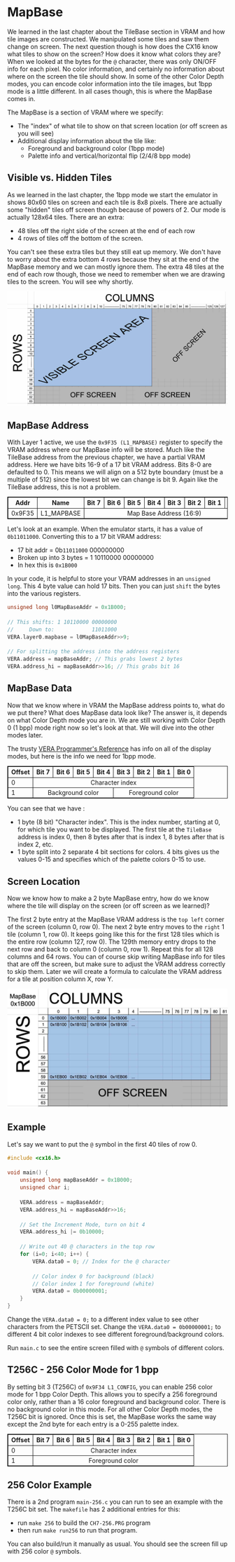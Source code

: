 # MapBase
We learned in the last chapter about the TileBase section in VRAM and how tile images are constructed. We manipulated some tiles and saw them change on screen. The next question though is how does the CX16 know what tiles to show on the screen? How does it know what colors they are? When we looked at the bytes for the `@` character, there was only ON/OFF info for each pixel. No color information, and certainly no information about where on the screen the tile should show. In some of the other Color Depth modes, you can encode color information into the tile images, but 1bpp mode is a little different. In all cases though, this is where the MapBase comes in.

The MapBase is a section of VRAM where we specify:
- The "index" of what tile to show on that screen location (or off screen as you will see)
- Additional display information about the tile like:
    - Foreground and background color (1bpp mode)
    - Palette info and vertical/horizontal flip (2/4/8 bpp mode)

## Visible vs. Hidden Tiles
As we learned in the last chapter, the 1bpp mode we start the emulator in shows 80x60 tiles on screen and each tile is 8x8 pixels. There are actually some "hidden" tiles off screen though because of powers of 2. Our mode is actually 128x64 tiles. There are an extra:
- 48 tiles off the right side of the screen at the end of each row
- 4 rows of tiles off the bottom of the screen.

You can't see these extra tiles but they still eat up memory. We don't have to worry about the extra bottom 4 rows because they sit at the end of the MapBase memory and we can mostly ignore them. The extra 48 tiles at the end of each row though, those we need to remember when we are drawing tiles to the screen. You will see why shortly.

![Visible Tiles](visible-tiles.jpg)

## MapBase Address
With Layer 1 active, we use the `0x9F35 (L1_MAPBASE)` register to specify the VRAM address where our MapBase info will be stored. Much like the TileBase address from the previous chapter, we have a partial VRAM address. Here we have bits 16-9 of a 17 bit VRAM address. Bits 8-0 are defaulted to 0. This means we will align on a 512 byte boundary (must be a multiple of 512) since the lowest bit we can change is bit 9. Again like the TileBase address, this is not a problem.

<table>
	<tbody>
    <tr>
		<th>Addr</th>
		<th>Name</th>
		<th>Bit&nbsp;7</th>
		<th>Bit&nbsp;6</th>
		<th>Bit&nbsp;5 </th>
		<th>Bit&nbsp;4</th>
		<th>Bit&nbsp;3 </th>
		<th>Bit&nbsp;2</th>
		<th>Bit&nbsp;1 </th>
		<th>Bit&nbsp;0</th>
	</tr>
    <tr>
		<td>0x9F35</td>
		<td>L1_MAPBASE</td>
		<td colspan="8" align="center">Map Base Address (16:9)</td>
	</tr>
    </tbody>
</table>

Let's look at an example. When the emulator starts, it has a value of `0b11011000`. Converting this to a 17 bit VRAM address:

- 17 bit addr = 0b`11011000` 000000000
- Broken up into 3 bytes = 1 10110000 00000000
- In hex this is `0x1B000`

In your code, it is helpful to store your VRAM addresses in an `unsigned long`. This 4 byte value can hold 17 bits. Then you can just `shift` the bytes into the various registers.

```C
unsigned long l0MapBaseAddr = 0x1B000;

// This shifts: 1 10110000 00000000
//     Down to:            11011000
VERA.layer0.mapbase = l0MapBaseAddr>>9;

// For splitting the address into the address registers
VERA.address = mapBaseAddr; // This grabs lowest 2 bytes
VERA.address_hi = mapBaseAddr>>16; // This grabs bit 16
```

## MapBase Data
Now that we know where in VRAM the MapBase address points to, what do we put there? What does MapBase data look like? The answer is, it depends on what Color Depth mode you are in. We are still working with Color Depth 0 (1 bpp) mode right now so let's look at that. We will dive into the other modes later.

The trusty [VERA Programmer's Reference](https://github.com/X16Community/x16-docs/blob/master/VERA%20Programmer's%20Reference.md#tile-mode-1-bpp-16-color-text-mode) has info on all of the display modes, but here is the info we need for 1bpp mode.
<table>
	<tr>
		<th>Offset</th>
		<th>Bit&nbsp;7</th>
		<th>Bit&nbsp;6</th>
		<th>Bit&nbsp;5</th>
		<th>Bit&nbsp;4</th>
		<th>Bit&nbsp;3</th>
		<th>Bit&nbsp;2</th>
		<th>Bit&nbsp;1</th>
		<th>Bit&nbsp;0</th>
	</tr>
	<tr>
		<td>0</td>
		<td align="center" colspan="8">Character index</td>
	</tr>
	<tr>
		<td>1</td>
		<td align="center" colspan="4">Background color</td>
		<td align="center" colspan="4">Foreground color</td>
	</tr>
</table>

You can see that we have :
- 1 byte (8 bit) "Character index". This is the index number, starting at 0, for which tile you want to be displayed. The first tile at the `TileBase` address is index 0, then 8 bytes after that is index 1, 8 bytes after that is index 2, etc.
- 1 byte split into 2 separate 4 bit sections for colors. 4 bits gives us the values 0-15 and specifies which of the palette colors 0-15 to use.

## Screen Location
Now we know how to make a 2 byte MapBase entry, how do we know where the tile will display on the screen (or off screen as we learned)?

The first 2 byte entry at the MapBase VRAM address is the `top left` corner of the screen (column 0, row 0). The next 2 byte entry moves to the `right` 1 tile (column 1, row 0). It keeps going like this for the first 128 tiles which is the entire row (column 127, row 0). The 129th memory entry drops to the next row and back to column 0 (column 0, row 1). Repeat this for all 128 columns and 64 rows. You can of course skip writing MapBase info for tiles that are off the screen, but make sure to adjust the VRAM address correctly to skip them. Later we will create a formula to calculate the VRAM address for a tile at position column X, row Y.

![MapBase Addresses](mapbase-addr.jpg)
## Example
Let's say we want to put the `@` symbol in the first 40 tiles of row 0.

```C
#include <cx16.h>

void main() {
    unsigned long mapBaseAddr = 0x1B000;
    unsigned char i;

    VERA.address = mapBaseAddr;
    VERA.address_hi = mapBaseAddr>>16;

    // Set the Increment Mode, turn on bit 4
    VERA.address_hi |= 0b10000;

    // Write out 40 @ characters in the top row
    for (i=0; i<40; i++) {
        VERA.data0 = 0; // Index for the @ character
        
        // Color index 0 for background (black)
        // Color index 1 for foreground (white)
        VERA.data0 = 0b00000001; 
    }
}
```

Change the `VERA.data0 = 0;` to a different index value to see other characters from the PETSCII set. Change the `VERA.data0 = 0b00000001;` to different 4 bit color indexes to see different foreground/background colors.

Run `main.c` to see the entire screen filled with `@` symbols of different colors.

## T256C - 256 Color Mode for 1 bpp
By setting bit 3 (T256C) of `0x9F34 L1_CONFIG`, you can enable 256 color mode for 1 bpp Color Depth. This allows you to specify a 256 foreground color only, rather than a 16 color foreground and background color. There is no background color in this mode. For all other Color Depth modes, the T256C bit is ignored. Once this is set, the MapBase works the same way except the 2nd byte for each entry is a 0-255 palette index.

<table>
	<tr>
		<th>Offset</th>
		<th>Bit&nbsp;7</th>
		<th>Bit&nbsp;6</th>
		<th>Bit&nbsp;5</th>
		<th>Bit&nbsp;4</th>
		<th>Bit&nbsp;3</th>
		<th>Bit&nbsp;2</th>
		<th>Bit&nbsp;1</th>
		<th>Bit&nbsp;0</th>
	</tr>
	<tr>
		<td>0</td>
		<td align="center" colspan="8">Character index</td>
	</tr>
	<tr>
		<td>1</td>
		<td align="center" colspan="8">Foreground color</td>
	</tr>
</table>

<!-- Extra styling info for some Markdown engines (e.g. VSCode) -->
<style>
table, th, td {
  border: 1px solid;
}
</style>

## 256 Color Example
There is a 2nd program `main-256.c` you can run to see an example with the T256C bit set. The `makefile` has 2 additional entries for this:
- run `make 256` to build the `CH7-256.PRG` program
- then run `make run256` to run that program.

You can also build/run it manually as usual. You should see the screen fill up with 256 color `@` symbols.
